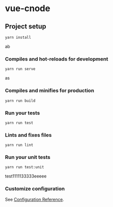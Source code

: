 # vue-cnode

## Project setup
```
yarn install
```
ab
### Compiles and hot-reloads for development
```
yarn run serve
```
as
### Compiles and minifies for production
```
yarn run build
```

### Run your tests
```
yarn run test
```

### Lints and fixes files
```
yarn run lint
```

### Run your unit tests
```
yarn run test:unit
```
test1111133333eeeee
### Customize configuration
See [Configuration Reference](https://cli.vuejs.org/config/).
